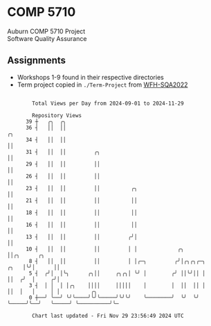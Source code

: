 # COMP 5710
Auburn COMP 5710 Project  
Software Quality Assurance

## Assignments
- Workshops 1-9 found in their respective directories
- Term project copied in `./Term-Project` from [WFH-SQA2022](https://github.com/wumphlett/WFH-SQA2022-AUBURN)

```

        Total Views per Day from 2024-09-01 to 2024-11-29

        Repository Views
      39 ┼   ╭╮  ╭╮
      36 ┤   ││  ││                                                       ╭╮
      34 ┤   ││  ││                                                       ││
      31 ┤   ││  ││         ╭╮                                            ││
      29 ┤   ││  ││         ││                                            ││
      26 ┤   ││  ││         ││                                            ││
      23 ┤   ││  ││         ││          ╭╮                                ││
      21 ┤   ││  ││         ││          ││                                ││
      18 ┤   ││  ││         ││          ││                                ││
      16 ┤   ││  ││         ││          ││                                ││
      13 ┤   ││  ││         ││         ╭╯│                                ││
      10 ┤   ││  ││         ││         │ │             ╭╮                 ││╭╮      ╭╮
       8 ┤   ││  ││         ││         │ │╭─╮         ╭╯│╭╮╭╮╭─╮     ╭╮   │╰╯│      ││
       5 ┤  ╭╯│  │╰╮      ╭╮││     ╭╮╭╮│ ╰╯ │        ╭╯ ││╰╯││ │     ││  ╭╯  │     ╭╯│
       3 ┤  │ │  │ │╭╮    ││││     │││││    │        │  ││  ││ │     ││  │   │     │ │          ╭╮
       0 ┼──╯ ╰──╯ ╰╯╰────╯╰╯╰─────╯╰╯╰╯    ╰────────╯  ╰╯  ╰╯ ╰─────╯╰──╯   ╰─────╯ ╰──────────╯╰─

        Chart last updated - Fri Nov 29 23:56:49 2024 UTC
        
```
